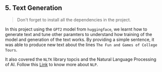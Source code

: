 ## 5. Text Generation 

> Don't forget to install all the dependencies in the project.

In this project using the `GPT2` model from `huggingface`, we learnt how to generate text and tune other paramters to understand how training of the model and generation of the text works. By providing a simple sentence, it was able to produce new text about the lines `The Fun and Games of College Tours`. 

It also covered the `NLTK` library topcis and the Natural Language Processing of AI. Follow this [Link](https://github.com/parthgala1/NLP) to know more about `NLP`. 